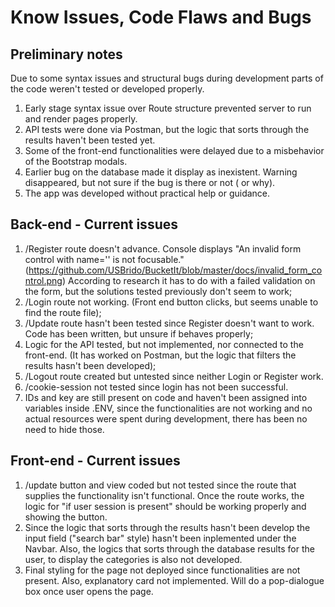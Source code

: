 Know Issues, Code Flaws and Bugs
=========

## Preliminary notes

Due to some syntax issues and structural bugs during development parts of the code weren't tested or developed properly.

1. Early stage syntax issue over Route structure prevented server to run and render pages properly.
2. API tests were done via Postman, but the logic that sorts through the results haven't been tested yet.
3. Some of the front-end functionalities were delayed due to a misbehavior of the Bootstrap modals.
4. Earlier bug on the database made it display as inexistent. Warning disappeared, but not sure if the bug is there or not ( or why).
5. The app was developed without practical help or guidance.



## Back-end - Current issues

1. /Register route doesn't advance. Console displays "An invalid form control with name='' is not focusable."
(https://github.com/USBrido/BucketIt/blob/master/docs/invalid_form_control.png)
  According to research it has to do with a failed validation on the form, but the solutions tested previously don't seem to work;
2. /Login route not working. (Front end button clicks, but seems unable to find the route file);
3. /Update route hasn't been tested since Register doesn't want to work. Code has been written, but unsure if behaves properly;
4. Logic for the API tested, but not implemented, nor connected to the front-end. (It has worked on Postman, but the logic that filters the results hasn't been developed);
5. /Logout route created but untested since neither Login or Register work.
6. /cookie-session not tested since login has not been successful.
7. IDs and key are still present on code and haven't been assigned into variables inside .ENV, since the functionalities are not working and no actual resources were spent during development, there has been no need to hide those.

## Front-end - Current issues

1.  /update button and view coded but not tested since the route that supplies the functionality isn't functional. Once the route works, the logic for "if user session is present" should be working properly and showing the button.
2. Since the logic that sorts through the results hasn't been develop the input field ("search bar" style) hasn't been inplemented under the Navbar. Also, the logics that sorts through the database results for the user, to display the categories is also not developed.
3. Final styling for the page not deployed since functionalities are not present. Also, explanatory card not implemented. Will do a pop-dialogue box once user opens the page.


